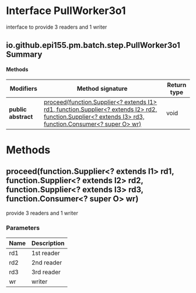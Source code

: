 Interface PullWorker3o1
=======================
interface to provide 3 readers and 1 writer

io.github.epi155.pm.batch.step.PullWorker3o1 Summary
-------
#### Methods
| Modifiers           | Method signature                                                                                                                                                                                                                                                                                   | Return type |
| ------------------- | -------------------------------------------------------------------------------------------------------------------------------------------------------------------------------------------------------------------------------------------------------------------------------------------------- | ----------- |
| **public abstract** | [proceed(function.Supplier<? extends I1> rd1, function.Supplier<? extends I2> rd2, function.Supplier<? extends I3> rd3, function.Consumer<? super O> wr)](#proceedfunctionsupplier?-extends-i1-rd1-functionsupplier?-extends-i2-rd2-functionsupplier?-extends-i3-rd3-functionconsumer?-super-o-wr) | void        |

Methods
=======
proceed(function.Supplier<? extends I1> rd1, function.Supplier<? extends I2> rd2, function.Supplier<? extends I3> rd3, function.Consumer<? super O> wr)
-------------------------------------------------------------------------------------------------------------------------------------------------------
provide 3 readers and 1 writer

### Parameters

| Name | Description |
| ---- | ----------- |
| rd1  | 1st reader  |
| rd2  | 2nd reader  |
| rd3  | 3rd reader  |
| wr   | writer      |


